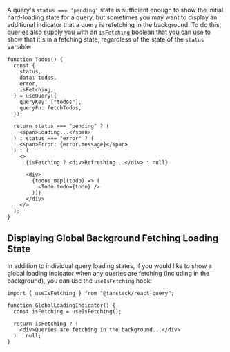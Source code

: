 A query's `status === 'pending'` state is sufficient enough to show the initial hard-loading state for a query, but sometimes you may want to display an additional indicator that a query is refetching in the background. To do this, queries also supply you with an `isFetching` boolean that you can use to show that it's in a fetching state, regardless of the state of the `status` variable:

```tsx
function Todos() {
  const {
    status,
    data: todos,
    error,
    isFetching,
  } = useQuery({
    queryKey: ["todos"],
    queryFn: fetchTodos,
  });

  return status === "pending" ? (
    <span>Loading...</span>
  ) : status === "error" ? (
    <span>Error: {error.message}</span>
  ) : (
    <>
      {isFetching ? <div>Refreshing...</div> : null}

      <div>
        {todos.map((todo) => (
          <Todo todo={todo} />
        ))}
      </div>
    </>
  );
}
```

## Displaying Global Background Fetching Loading State

In addition to individual query loading states, if you would like to show a global loading indicator when any queries are fetching (including in the background), you can use the `useIsFetching` hook:

```tsx
import { useIsFetching } from "@tanstack/react-query";

function GlobalLoadingIndicator() {
  const isFetching = useIsFetching();

  return isFetching ? (
    <div>Queries are fetching in the background...</div>
  ) : null;
}
```
